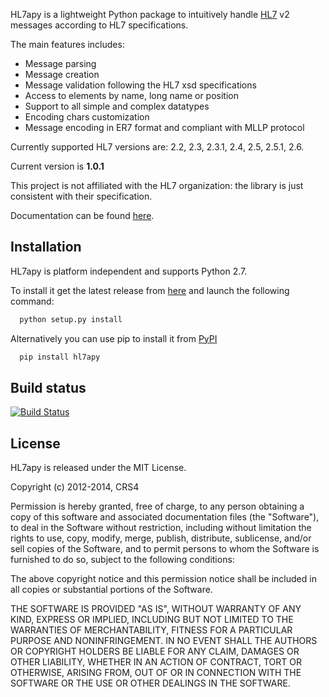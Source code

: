HL7apy is a lightweight Python package to intuitively handle [HL7](http://www.hl7.org) v2 messages according to HL7 specifications.

The main features includes:

 * Message parsing
 * Message creation
 * Message validation following the HL7 xsd specifications
 * Access to elements by name, long name or position
 * Support to all simple and complex datatypes
 * Encoding chars customization
 * Message encoding in ER7 format and compliant with MLLP protocol

Currently supported HL7 versions are: 2.2, 2.3, 2.3.1, 2.4, 2.5, 2.5.1, 2.6.

Current version is __1.0.1__

This project is not affiliated with the HL7 organization: the library is just consistent with their specification.

Documentation can be found [here](http://hl7apy.org).

Installation
------------

HL7apy is platform independent and supports Python 2.7.

To install it get the latest release from [here](http://sourceforge.net/projects/hl7apy/files/) and launch the following command:

```bash
  python setup.py install
```

Alternatively you can use pip to install it from [PyPI](https://pypi.python.org/pypi/hl7apy/)

```bash
  pip install hl7apy
```

Build status
------------

[![Build Status](https://travis-ci.org/crs4/hl7apy.png)](https://travis-ci.org/crs4/hl7apy)

License
-------

HL7apy is released under the MIT License.

Copyright (c) 2012-2014, CRS4

Permission is hereby granted, free of charge, to any person obtaining a copy of
this software and associated documentation files (the "Software"), to deal in
the Software without restriction, including without limitation the rights to
use, copy, modify, merge, publish, distribute, sublicense, and/or sell copies of
the Software, and to permit persons to whom the Software is furnished to do so,
subject to the following conditions:

The above copyright notice and this permission notice shall be included in all
copies or substantial portions of the Software.

THE SOFTWARE IS PROVIDED "AS IS", WITHOUT WARRANTY OF ANY KIND, EXPRESS OR
IMPLIED, INCLUDING BUT NOT LIMITED TO THE WARRANTIES OF MERCHANTABILITY, FITNESS
FOR A PARTICULAR PURPOSE AND NONINFRINGEMENT. IN NO EVENT SHALL THE AUTHORS OR
COPYRIGHT HOLDERS BE LIABLE FOR ANY CLAIM, DAMAGES OR OTHER LIABILITY, WHETHER
IN AN ACTION OF CONTRACT, TORT OR OTHERWISE, ARISING FROM, OUT OF OR IN
CONNECTION WITH THE SOFTWARE OR THE USE OR OTHER DEALINGS IN THE SOFTWARE.

